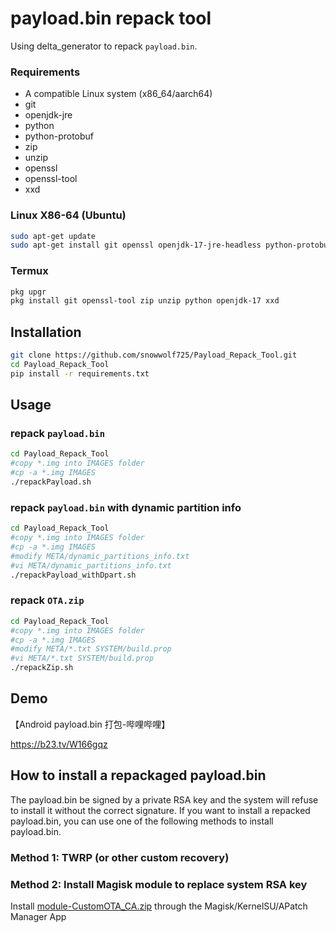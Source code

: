 # payload.bin repack tool

Using delta_generator to repack `payload.bin`.

### Requirements

- A compatible Linux system (x86_64/aarch64)
- git
- openjdk-jre
- python
- python-protobuf 
- zip
- unzip
- openssl
- openssl-tool
- xxd

### Linux X86-64 (Ubuntu)
```bash
sudo apt-get update 
sudo apt-get install git openssl openjdk-17-jre-headless python-protobuf python unzip zip
```

### Termux
```bash
pkg upgr
pkg install git openssl-tool zip unzip python openjdk-17 xxd
```

## Installation
```bash
git clone https://github.com/snowwolf725/Payload_Repack_Tool.git
cd Payload_Repack_Tool
pip install -r requirements.txt
```

## Usage

### repack `payload.bin`

```bash
cd Payload_Repack_Tool
#copy *.img into IMAGES folder
#cp -a *.img IMAGES
./repackPayload.sh
```

### repack `payload.bin` with dynamic partition info

```bash
cd Payload_Repack_Tool
#copy *.img into IMAGES folder
#cp -a *.img IMAGES
#modify META/dynamic_partitions_info.txt
#vi META/dynamic_partitions_info.txt
./repackPayload_withDpart.sh
```

### repack `OTA.zip`

```bash
cd Payload_Repack_Tool
#copy *.img into IMAGES folder
#cp -a *.img IMAGES
#modify META/*.txt SYSTEM/build.prop
#vi META/*.txt SYSTEM/build.prop
./repackZip.sh
```

## Demo
【Android payload.bin 打包-哔哩哔哩】 

https://b23.tv/W166gqz

## How to install a repackaged payload.bin
The payload.bin be signed by a private RSA key and the system will refuse to install it without the correct signature.
If you want to install a repacked payload.bin, you can use one of the following methods to install payload.bin.
### Method 1: TWRP (or other custom recovery)
### Method 2: Install Magisk module to replace system RSA key
Install [module-CustomOTA_CA.zip](https://github.com/snowwolf725/Payload_Repack_Tool/raw/refs/heads/main/module-CustomOTA_CA.zip) through the Magisk/KernelSU/APatch Manager App
